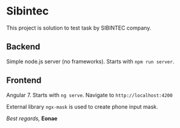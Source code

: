# Sibintec

This project is solution to test task by SIBINTEC company.

## Backend

Simple node.js server (no frameworks). Starts with `npm run server`.

## Frontend

Angular 7. Starts with `ng serve`. Navigate to `http://localhost:4200`

External library `ngx-mask` is used to create phone input mask.

*Best regards,*
__Eonae__